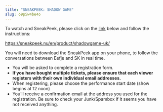 ```yaml
---
title: "SNEAKPEEK: SHADOW GAME"
slug: o9p5w4be4o
---
```

To watch and SneakPeek, please click on the <a href="https://sneakpeek.nu/en/product/shadowgame-uk/">link</a> below and follow the instructions: 

<a href="https://sneakpeek.nu/en/product/shadowgame-uk/">https://sneakpeek.nu/en/product/shadowgame-uk/</a>

You will need to download the SneakPeek app on your phone, to follow the conversations between Eefje and SK in real time.

 - You will be asked to complete a registration form.
 - <b>If you have bought multiple tickets, please ensure that each viewer registers with their own individual email addresses.</b>
 - When registering, please choose the performance start date (show begins at 12 noon)
 - You’ll receive a confirmation email at the address you used for the registration. Be sure to check your Junk/Spambox if it seems you have not received anything.